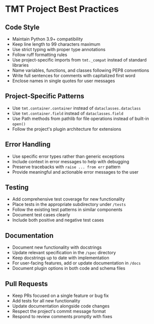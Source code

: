 # TMT Project Best Practices

## Code Style
- Maintain Python 3.9+ compatibility
- Keep line length to 99 characters maximum
- Use strict typing with proper type annotations
- Follow ruff formatting rules
- Use project-specific imports from `tmt._compat` instead of standard libraries
- Name variables, functions, and classes following PEP8 conventions
- Write full sentences for comments with capitalized first word
- Enclose names in single quotes for user messages

## Project-Specific Patterns
- Use `tmt.container.container` instead of `dataclasses.dataclass`
- Use `tmt.container.field` instead of `dataclasses.field`
- Use Path methods from pathlib for file operations instead of built-in `open()`
- Follow the project's plugin architecture for extensions

## Error Handling
- Use specific error types rather than generic exceptions
- Include context in error messages to help with debugging
- Preserve tracebacks with `raise ... from err` pattern
- Provide meaningful and actionable error messages to the user

## Testing
- Add comprehensive test coverage for new functionality
- Place tests in the appropriate subdirectory under `/tests`
- Follow the existing test patterns in similar components
- Document test cases clearly
- Include both positive and negative test cases

## Documentation
- Document new functionality with docstrings
- Update relevant specification in the `/spec` directory
- Keep docstrings up to date with implementation
- For user-facing features, add or update documentation in `/docs`
- Document plugin options in both code and schema files

## Pull Requests
- Keep PRs focused on a single feature or bug fix
- Add tests for all new functionality
- Update documentation alongside code changes
- Respect the project's commit message format
- Respond to review comments promptly with fixes
